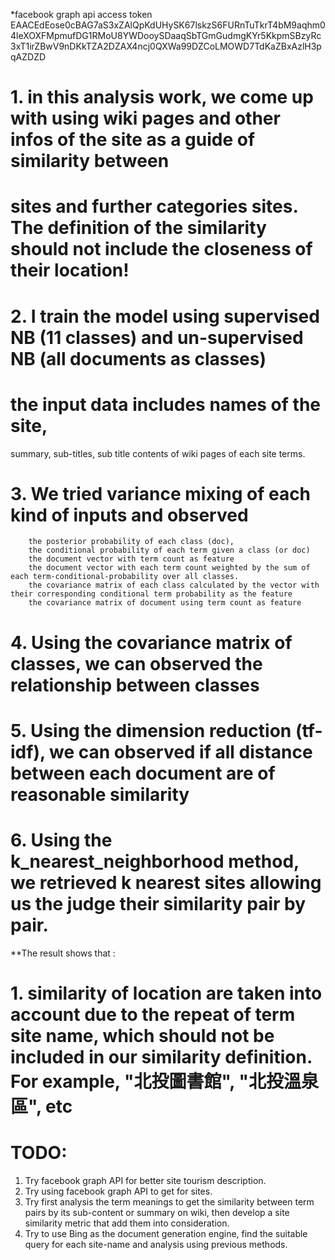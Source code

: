 *facebook graph api access token EAACEdEose0cBAG7aS3xZAlQpKdUHySK67lskzS6FURnTuTkrT4bM9aqhm04leXOXFMpmufDG1RMoU8YWDooySDaaqSbTGmGudmgKYr5KkpmSBzyRc3xT1irZBwV9nDKkTZA2DZAX4ncj0QXWa99DZCoLMOWD7TdKaZBxAzlH3pqAZDZD

# 1. in this analysis work, we come up with using wiki pages and other infos of the site as a guide of similarity between
# sites and further categories sites. The definition of the similarity should not include the closeness of their location!
# 2. I train the model using supervised NB (11 classes) and un-supervised NB (all documents as classes)
# the input data includes names of the site,
  summary, sub-titles, sub title contents of wiki pages of each site terms.

# 3. We tried variance mixing of each kind of inputs and observed

```
    the posterior probability of each class (doc),
    the conditional probability of each term given a class (or doc)
    the document vector with term count as feature
    the document vector with each term count weighted by the sum of each term-conditional-probability over all classes.
    the covariance matrix of each class calculated by the vector with their corresponding conditional term probability as the feature
    the covariance matrix of document using term count as feature
```

# 4. Using the covariance matrix of classes, we can observed the relationship between classes
# 5. Using the dimension reduction (tf-idf), we can observed if all distance between each document are of reasonable similarity
# 6. Using the k_nearest_neighborhood method, we retrieved k nearest sites allowing us the judge their similarity pair by pair.
**The result shows that :

# 1. similarity of location are taken into account due to the repeat of term site name, which should not be included in our similarity definition. For example, "北投圖書館", "北投溫泉區", etc

# TODO:
1. Try facebook graph API for better site tourism description.
2. Try using facebook graph API to get for sites.
3. Try first analysis the term meanings to get the similarity between term pairs by its sub-content or summary on wiki,
then develop a site similarity metric that add them into consideration.
4. Try to use Bing as the document generation engine, find the suitable query for each site-name and analysis using previous methods.

